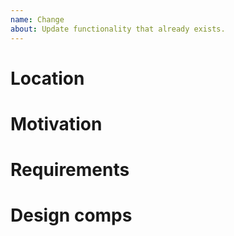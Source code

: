 ```yaml
---
name: Change
about: Update functionality that already exists.
---
```


# Location

# Motivation

# Requirements

# Design comps
